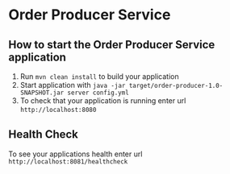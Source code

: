 # Order Producer Service

How to start the Order Producer Service application
---

1. Run `mvn clean install` to build your application
1. Start application with `java -jar target/order-producer-1.0-SNAPSHOT.jar server config.yml`
1. To check that your application is running enter url `http://localhost:8080`

Health Check
---

To see your applications health enter url `http://localhost:8081/healthcheck`
